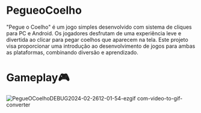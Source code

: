 # PegueoCoelho
"Pegue o Coelho" é um jogo simples desenvolvido com sistema de cliques para PC e Android. Os jogadores desfrutam de uma experiência leve e divertida ao clicar para pegar coelhos que aparecem na tela. Este projeto visa proporcionar uma introdução ao desenvolvimento de jogos para ambas as plataformas, combinando diversão e aprendizado.

# Gameplay🎮

![PegueOCoelhoDEBUG2024-02-2612-01-54-ezgif com-video-to-gif-converter](https://github.com/Sam1536/PegueoCoelho/assets/89424721/f1103aeb-32b1-4b28-bf3d-5093c01f3e74)
